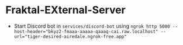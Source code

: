 # Fraktal-EXternal-Server
- Start Discord bot in `services/discord-bot` using `ngrok http 5000 --host-header="bkyz2-fmaaa-aaaaa-qaaaq-cai.raw.localhost" --url="tiger-desired-airedale.ngrok-free.app"`